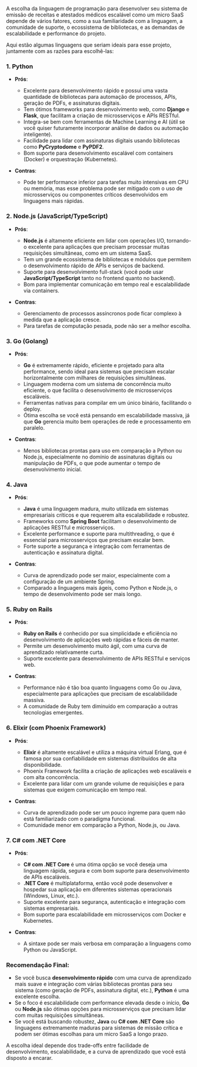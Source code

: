 A escolha da linguagem de programação para desenvolver seu sistema de emissão de receitas e atestados médicos escalável como um micro SaaS depende de vários fatores, como a sua familiaridade com a linguagem, a comunidade de suporte, o ecossistema de bibliotecas, e as demandas de escalabilidade e performance do projeto.

Aqui estão algumas linguagens que seriam ideais para esse projeto, juntamente com as razões para escolhê-las:

### 1. **Python**
- **Prós**:
  - Excelente para desenvolvimento rápido e possui uma vasta quantidade de bibliotecas para automação de processos, APIs, geração de PDFs, e assinaturas digitais.
  - Tem ótimos frameworks para desenvolvimento web, como **Django** e **Flask**, que facilitam a criação de microsserviços e APIs RESTful.
  - Integra-se bem com ferramentas de Machine Learning e AI (útil se você quiser futuramente incorporar análise de dados ou automação inteligente).
  - Facilidade para lidar com assinaturas digitais usando bibliotecas como **PyCryptodome** e **PyPDF2**.
  - Bom suporte para desenvolvimento escalável com containers (Docker) e orquestração (Kubernetes).

- **Contras**:
  - Pode ter performance inferior para tarefas muito intensivas em CPU ou memória, mas esse problema pode ser mitigado com o uso de microsserviços ou componentes críticos desenvolvidos em linguagens mais rápidas.

### 2. **Node.js (JavaScript/TypeScript)**
- **Prós**:
  - **Node.js** é altamente eficiente em lidar com operações I/O, tornando-o excelente para aplicações que precisam processar muitas requisições simultâneas, como em um sistema SaaS.
  - Tem um grande ecossistema de bibliotecas e módulos que permitem o desenvolvimento rápido de APIs e serviços de backend.
  - Suporte para desenvolvimento full-stack (você pode usar **JavaScript/TypeScript** tanto no frontend quanto no backend).
  - Bom para implementar comunicação em tempo real e escalabilidade via containers.

- **Contras**:
  - Gerenciamento de processos assíncronos pode ficar complexo à medida que a aplicação cresce.
  - Para tarefas de computação pesada, pode não ser a melhor escolha.

### 3. **Go (Golang)**
- **Prós**:
  - **Go** é extremamente rápido, eficiente e projetado para alta performance, sendo ideal para sistemas que precisam escalar horizontalmente com milhares de requisições simultâneas.
  - Linguagem moderna com um sistema de concorrência muito eficiente, o que facilita o desenvolvimento de microsserviços escaláveis.
  - Ferramentas nativas para compilar em um único binário, facilitando o deploy.
  - Ótima escolha se você está pensando em escalabilidade massiva, já que **Go** gerencia muito bem operações de rede e processamento em paralelo.

- **Contras**:
  - Menos bibliotecas prontas para uso em comparação a Python ou Node.js, especialmente no domínio de assinaturas digitais ou manipulação de PDFs, o que pode aumentar o tempo de desenvolvimento inicial.
  
### 4. **Java**
- **Prós**:
  - **Java** é uma linguagem madura, muito utilizada em sistemas empresariais críticos e que requerem alta escalabilidade e robustez.
  - Frameworks como **Spring Boot** facilitam o desenvolvimento de aplicações RESTful e microsserviços.
  - Excelente performance e suporte para multithreading, o que é essencial para microsserviços que precisam escalar bem.
  - Forte suporte a segurança e integração com ferramentas de autenticação e assinatura digital.

- **Contras**:
  - Curva de aprendizado pode ser maior, especialmente com a configuração de um ambiente Spring.
  - Comparado a linguagens mais ágeis, como Python e Node.js, o tempo de desenvolvimento pode ser mais longo.

### 5. **Ruby on Rails**
- **Prós**:
  - **Ruby on Rails** é conhecido por sua simplicidade e eficiência no desenvolvimento de aplicações web rápidas e fáceis de manter.
  - Permite um desenvolvimento muito ágil, com uma curva de aprendizado relativamente curta.
  - Suporte excelente para desenvolvimento de APIs RESTful e serviços web.

- **Contras**:
  - Performance não é tão boa quanto linguagens como Go ou Java, especialmente para aplicações que precisam de escalabilidade massiva.
  - A comunidade de Ruby tem diminuído em comparação a outras tecnologias emergentes.

### 6. **Elixir (com Phoenix Framework)**
- **Prós**:
  - **Elixir** é altamente escalável e utiliza a máquina virtual Erlang, que é famosa por sua confiabilidade em sistemas distribuídos de alta disponibilidade.
  - Phoenix Framework facilita a criação de aplicações web escaláveis e com alta concorrência.
  - Excelente para lidar com um grande volume de requisições e para sistemas que exigem comunicação em tempo real.

- **Contras**:
  - Curva de aprendizado pode ser um pouco íngreme para quem não está familiarizado com o paradigma funcional.
  - Comunidade menor em comparação a Python, Node.js, ou Java.

### 7. **C# com .NET Core**
- **Prós**:
  - **C# com .NET Core** é uma ótima opção se você deseja uma linguagem rápida, segura e com bom suporte para desenvolvimento de APIs escaláveis.
  - **.NET Core** é multiplataforma, então você pode desenvolver e hospedar sua aplicação em diferentes sistemas operacionais (Windows, Linux, etc.).
  - Suporte excelente para segurança, autenticação e integração com sistemas empresariais.
  - Bom suporte para escalabilidade em microsserviços com Docker e Kubernetes.

- **Contras**:
  - A sintaxe pode ser mais verbosa em comparação a linguagens como Python ou JavaScript.
  
### Recomendação Final:
- Se você busca **desenvolvimento rápido** com uma curva de aprendizado mais suave e integração com várias bibliotecas prontas para seu sistema (como geração de PDFs, assinatura digital, etc.), **Python** é uma excelente escolha.
- Se o foco é escalabilidade com performance elevada desde o início, **Go** ou **Node.js** são ótimas opções para microsserviços que precisam lidar com muitas requisições simultâneas.
- Se você está buscando robustez, **Java** ou **C# com .NET Core** são linguagens extremamente maduras para sistemas de missão crítica e podem ser ótimas escolhas para um micro SaaS a longo prazo.

A escolha ideal depende dos trade-offs entre facilidade de desenvolvimento, escalabilidade, e a curva de aprendizado que você está disposto a encarar.
